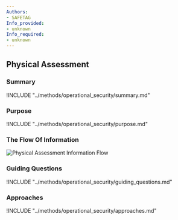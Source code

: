 ```yaml
---
Authors:
- SAFETAG
Info_provided:
- unknown
Info_required:
- unknown
---
```


## Physical Assessment

### Summary

!INCLUDE "../methods/operational_security/summary.md"

### Purpose

!INCLUDE "../methods/operational_security/purpose.md"

### The Flow Of Information

![Physical Assessment Information Flow](images/info_flows/physical_assessment.svg)

### Guiding Questions

!INCLUDE "../methods/operational_security/guiding_questions.md"

### Approaches

!INCLUDE "../methods/operational_security/approaches.md"